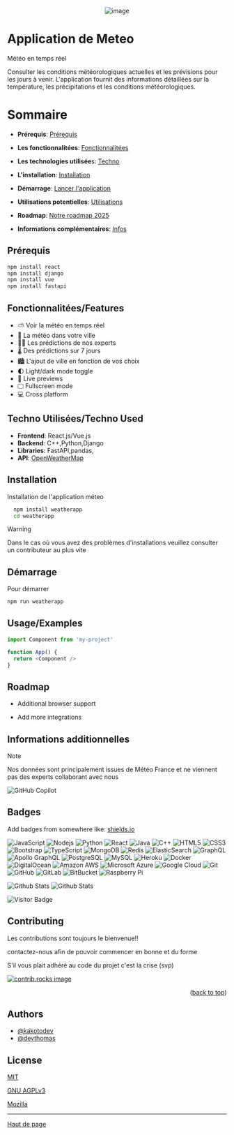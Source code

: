<p align="center">
<img src="https://media.discordapp.net/attachments/1347616018482073611/1357730858580181012/La_chaine_meteo_logo.svg.png?ex=67f144e6&is=67eff366&hm=bcf9f364a355742278a77fd95995b9d400d1688057323ecf55aac49fdf9e3555&=&format=webp&quality=lossless&width=688&height=386" alt="image"/>
</p>

>
# Application de Meteo

Météo en temps réel

Consulter les conditions météorologiques actuelles et les prévisions pour les jours à venir. L'application fournit des informations détaillées sur la température, les précipitations et les conditions météorologiques.

# Sommaire

- **Prérequis**: [Prérequis](#prérequis)
  
- **Les fonctionnalitées**: [Fonctionnalitées](#fonctionnalitéesfeatures)

- **Les technologies utilisée**s: [Techno](#techno-utiliséestechno-used)

- **L'installation**: [Installation](#Installation)

- **Démarrage**: [Lancer l'application](#démarrage)

- **Utilisations potentielles**: [Utilisations](#usageexamples)

- **Roadmap**: [Notre roadmap 2025](#roadmap)

- **Informations complémentaires**: [Infos](#informationsadditionnelles)

## Prérequis

```bash
npm install react
npm install django
npm install vue
npm install fastapi
```

## Fonctionnalitées/Features

- ⛅ Voir la météo en temps réel
- 🏢 La météo dans votre ville
- 👨‍🔬 Les prédictions de nos experts
- 🌡️ Des prédictions sur 7 jours
- 🏙️ L'ajout de ville en fonction de vos choix
- 🌓 Light/dark mode toggle
- 🎥 Live previews
- 🖵 Fullscreen mode
- 💻 Cross platform

## Techno Utilisées/Techno Used

- **Frontend**: React.js/Vue.js
- **Backend**: C++,Python,Django
- **Libraries**: FastAPI,pandas,
- **API**: [OpenWeatherMap](https://openweathermap.org/)

## Installation

Installation de l'application méteo

```bash
  npm install weatherapp
  cd weatherapp
```
> [!Warning]
> Dans le cas où vous avez des problèmes d'installations
> veuillez consulter un contributeur au plus vite

## Démarrage

Pour démarrer

```bash
npm run weatherapp
```
    
## Usage/Examples

```javascript
import Component from 'my-project'

function App() {
  return <Component />
}
```

## Roadmap

- Additional browser support

- Add more integrations

## Informations additionnelles

> [!NOTE]
> Nos données sont principalement issues de Météo France et ne viennent pas des experts collaborant avec nous

![GitHub Copilot](https://img.shields.io/badge/github_copilot-8957E5?style=for-the-badge&logo=github-copilot&logoColor=white)

## Badges

Add badges from somewhere like: [shields.io](https://shields.io/)

![JavaScript](https://img.shields.io/badge/-JavaScript-black?style=flat-square&logo=javascript)
![Nodejs](https://img.shields.io/badge/-Nodejs-black?style=flat-square&logo=Node.js)
![Python](https://img.shields.io/badge/-Python-black?style=flat-square&logo=Python)
![React](https://img.shields.io/badge/-React-black?style=flat-square&logo=react)
![Java](https://img.shields.io/badge/-java-E34A86?style=flat-square&logo=java)
![C++](https://img.shields.io/badge/-C++-00599C?style=flat-square&logo=c)
![HTML5](https://img.shields.io/badge/-HTML5-E34F26?style=flat-square&logo=html5&logoColor=white)
![CSS3](https://img.shields.io/badge/-CSS3-1572B6?style=flat-square&logo=css3)
![Bootstrap](https://img.shields.io/badge/-Bootstrap-563D7C?style=flat-square&logo=bootstrap)
![TypeScript](https://img.shields.io/badge/-TypeScript-007ACC?style=flat-square&logo=typescript)
![MongoDB](https://img.shields.io/badge/-MongoDB-black?style=flat-square&logo=mongodb)
![Redis](https://img.shields.io/badge/-Redis-black?style=flat-square&logo=Redis)
![ElasticSearch](https://img.shields.io/badge/-ElasticSearch-005571?style=flat-square&logo=elasticsearch)
![GraphQL](https://img.shields.io/badge/-GraphQL-E10098?style=flat-square&logo=graphql)
![Apollo GraphQL](https://img.shields.io/badge/-Apollo%20GraphQL-311C87?style=flat-square&logo=apollo-graphql)
![PostgreSQL](https://img.shields.io/badge/-PostgreSQL-336791?style=flat-square&logo=postgresql)
![MySQL](https://img.shields.io/badge/-MySQL-black?style=flat-square&logo=mysql)
![Heroku](https://img.shields.io/badge/-Heroku-430098?style=flat-square&logo=heroku)
![Docker](https://img.shields.io/badge/-Docker-black?style=flat-square&logo=docker)
![DigitalOcean](https://img.shields.io/badge/-Digital%20Ocean-darkblue?style=flat-square&logo=digitalocean)
![Amazon AWS](https://img.shields.io/badge/Amazon%20AWS-232F3E?style=flat-square&logo=amazon-aws)
![Microsoft Azure](https://img.shields.io/badge/Microsoft%20Azure-232F7E?style=flat-square&logo=microsoft-azure)
![Google Cloud](https://img.shields.io/badge/Google%20Cloud-black?style=flat-square&logo=google-cloud)
![Git](https://img.shields.io/badge/-Git-black?style=flat-square&logo=git)
![GitHub](https://img.shields.io/badge/-GitHub-181717?style=flat-square&logo=github)
![GitLab](https://img.shields.io/badge/-GitLab-FCA121?style=flat-square&logo=gitlab)
![BitBucket](https://img.shields.io/badge/-BitBucket-darkblue?style=flat-square&logo=bitbucket)
![Raspberry Pi](https://img.shields.io/badge/-Raspberry%20Pi-C51A4A?style=flat-square&logo=Raspberry-Pi)

![Github Stats](https://github-readme-stats.vercel.app/api?username=kakotodev)
![Github Stats](https://github-readme-stats.vercel.app/api?username=DevThomas0)

![Visitor Badge](https://visitor-badge.laobi.icu/badge?page_id=aemmadi.aemmadi)


## Contributing

Les contributions sont toujours le bienvenue!!

contactez-nous afin de pouvoir commencer en bonne et du forme

S'il vous plait adhéré au code du projet c'est la crise (svp)

<a href="https://github.com/othneildrew/Best-README-Template/graphs/contributors">
  <img src="https://contrib.rocks/image?repo=othneildrew/Best-README-Template" alt="contrib.rocks image" />
</a>

<p align="right">(<a href="#readme-top">back to top</a>)</p>


## Authors

- [@kakotodev](https://github.com/kakotodev)
- [@devthomas](https://github.com/DevThomas0)


## License

[MIT](https://choosealicense.com/licenses/mit/)

[GNU AGPLv3](https://choosealicense.com/licenses/agpl-3.0/)

[Mozilla](https://choosealicense.com/licenses/mpl-2.0/)

---
[Haut de page](#sommaire)
